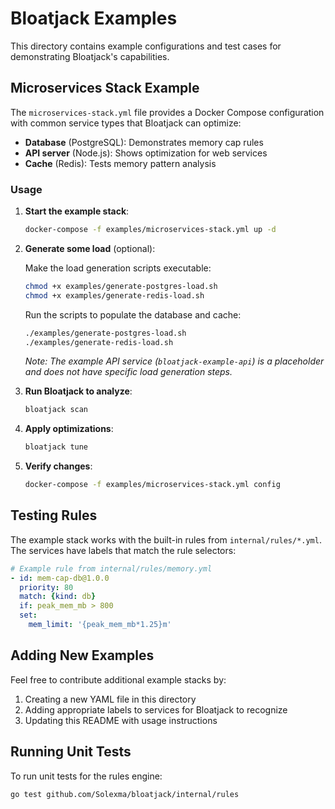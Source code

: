 # Bloatjack Examples

This directory contains example configurations and test cases for demonstrating Bloatjack's capabilities.

## Microservices Stack Example

The `microservices-stack.yml` file provides a Docker Compose configuration with common service types that Bloatjack can optimize:

- **Database** (PostgreSQL): Demonstrates memory cap rules
- **API server** (Node.js): Shows optimization for web services
- **Cache** (Redis): Tests memory pattern analysis

### Usage

1. **Start the example stack**:

   ```bash
   docker-compose -f examples/microservices-stack.yml up -d
   ```

2. **Generate some load** (optional):

   Make the load generation scripts executable:

   ```bash
   chmod +x examples/generate-postgres-load.sh
   chmod +x examples/generate-redis-load.sh
   ```

   Run the scripts to populate the database and cache:

   ```bash
   ./examples/generate-postgres-load.sh
   ./examples/generate-redis-load.sh
   ```

   *Note: The example API service (`bloatjack-example-api`) is a placeholder and does not have specific load generation steps.*

3. **Run Bloatjack to analyze**:

   ```bash
   bloatjack scan
   ```

4. **Apply optimizations**:

   ```bash
   bloatjack tune
   ```

5. **Verify changes**:

   ```bash
   docker-compose -f examples/microservices-stack.yml config
   ```

## Testing Rules

The example stack works with the built-in rules from `internal/rules/*.yml`. The services have labels that match the rule selectors:

```yaml
# Example rule from internal/rules/memory.yml
- id: mem-cap-db@1.0.0
  priority: 80
  match: {kind: db}
  if: peak_mem_mb > 800
  set:
    mem_limit: '{peak_mem_mb*1.25}m'
```

## Adding New Examples

Feel free to contribute additional example stacks by:

1. Creating a new YAML file in this directory
2. Adding appropriate labels to services for Bloatjack to recognize
3. Updating this README with usage instructions

## Running Unit Tests

To run unit tests for the rules engine:

```bash
go test github.com/Solexma/bloatjack/internal/rules
```
